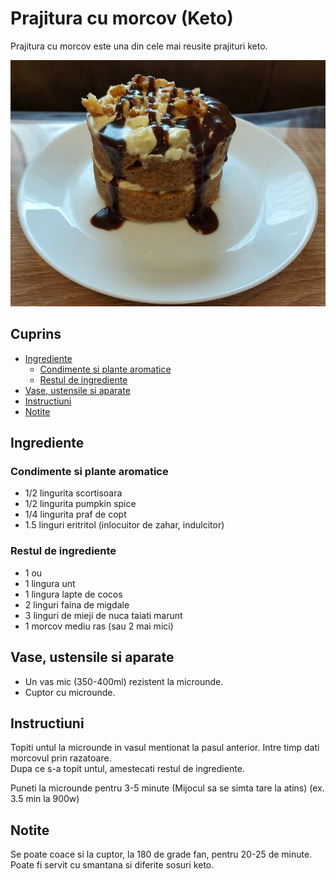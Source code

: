 <!-- omit in toc -->
# Prajitura cu morcov (Keto)

Prajitura cu morcov este una din cele mai reusite prajituri keto.

![prajitura cu morcov keto](./prajitura-morcov.jpg)

<!-- omit in toc -->
## Cuprins

- [Ingrediente](#ingrediente)
  - [Condimente si plante aromatice](#condimente-si-plante-aromatice)
  - [Restul de ingrediente](#restul-de-ingrediente)
- [Vase, ustensile si aparate](#vase-ustensile-si-aparate)
- [Instructiuni](#instructiuni)
- [Notite](#notite)

## Ingrediente

### Condimente si plante aromatice

- 1/2 lingurita scortisoara
- 1/2 lingurita pumpkin spice
- 1/4 lingurita praf de copt
- 1.5 linguri eritritol (inlocuitor de zahar, indulcitor)
  
### Restul de ingrediente

- 1 ou
- 1 lingura unt
- 1 lingura lapte de cocos
- 2 linguri faina de migdale
- 3 linguri de mieji de nuca taiati marunt
- 1 morcov mediu ras (sau 2 mai mici)

## Vase, ustensile si aparate

- Un vas mic (350-400ml) rezistent la microunde.
- Cuptor cu microunde.

## Instructiuni

Topiti untul la microunde in vasul mentionat la pasul anterior. Intre timp dati morcovul prin razatoare.  
Dupa ce s-a topit untul, amestecati restul de ingrediente.

Puneti la microunde pentru 3-5 minute (Mijocul sa se simta tare la atins) (ex. 3.5 min la 900w)

## Notite

Se poate coace si la cuptor, la 180 de grade fan, pentru 20-25 de minute.
Poate fi servit cu smantana si diferite sosuri keto.
